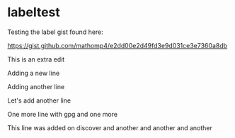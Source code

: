 # labeltest
Testing the label gist found here:

https://gist.github.com/mathomp4/e2dd00e2d49fd3e9d031ce3e7360a8db

This is an extra edit

Adding a new line

Adding another line

Let's add another line

One more line with gpg
and one more

This line was added on discover
and another
and another
and another
